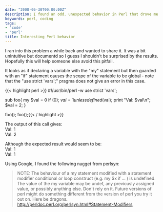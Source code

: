 ```yaml
---
date: "2008-05-30T00:00:00Z"
description: I found an odd, unexpected behavior in Perl that drove me crazy.
keywords: perl, coding
tags:
- 'code'
- 'perl'
title: Interesting Perl behavior
---
```

<p>I ran into this problem a while back and wanted to share it. It was a bit unintuitive but documentd so I guess I shouldn't be surprised by the results. Hopefully this will help someone else avoid this pitfall.</p>

<p>It looks as if declaring a variable with the "my" statement but then guarded with an "if" statement causes the scope of the variable to be global - note that the "use strict 'vars';" pragma does not give an error in this case.</p>

{{< highlight perl >}}
#!/usr/bin/perl -w
use strict  'vars';

sub foo{
    my $val = 0 if (0);
    $val = 1 unless defined($val);
    print "Val: $val\n";
    $val = 2;
}

foo();
foo();{{< / highlight >}}

<p>The output of this call gives:<br/>
Val: 1<br/>
Val: 2</p>

<p>
Although the expected result would seem to be:<br/>
Val: 1<br/>
Val: 1
</p>

<p>Using Google, I found the following nugget from perlsyn:</p>

<blockquote>NOTE: The behaviour of a my statement modified with a statement modifier conditional or loop construct (e.g. my $x if ... ) is undefined. The value of the my variable may be undef, any previously assigned value, or possibly anything else. Don't rely on it. Future versions of perl might do something different from the version of perl you try it out on. Here be dragons.
<a href="http://perldoc.perl.org/perlsyn.html#Statement-Modifiers" target="_blank">http://perldoc.perl.org/perlsyn.html#Statement-Modifiers</a></blockquote>
